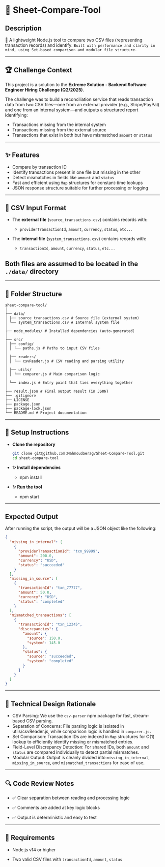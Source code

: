 ﻿# 🧾 Sheet-Compare-Tool

## Description

🎉 A lightweight Node.js tool to compare two CSV files (representing transaction records) and identify:
`Built with performance and clarity in mind, using Set-based comparison and modular file structure.`

---

## 🏆 Challenge Context

This project is a solution to the **Extreme Solution - Backend Software Engineer Hiring Challenge (Q2/2025)**.

The challenge was to build a reconciliation service that reads transaction data from two CSV files—one from an external provider (e.g., Stripe/PayPal) and one from an internal system—and outputs a structured report identifying:

- Transactions missing from the internal system
- Transactions missing from the external source
- Transactions that exist in both but have mismatched `amount` or `status`

---

## ✨ Features

- Compare by transaction ID
- Identify transactions present in one file but missing in the other
- Detect mismatches in fields like `amount` and `status`
- Fast and efficient using `Map` structures for constant-time lookups
- JSON response structure suitable for further processing or logging

---

## 📁 CSV Input Format

- The **external file** (`source_transactions.csv`) contains records with:

  - `providerTransactionId`, `amount`, `currency`, `status`, `etc...`

- The **internal file** (`system_transactions.csv`) contains records with:
  - `transactionId`, `amount`, `currency`, `status`, `etc...`

## Both files are assumed to be located in the `./data/` directory

---

## 📁 Folder Structure

```text
sheet-compare-tool/
│
├── data/
│ ├── source_transactions.csv # Source file (external system)
│ └── system_transactions.csv # Internal system file
│
├── node_modules/ # Installed dependencies (auto-generated)
│
├── src/
│ ├── config/
│ │ └── paths.js # Paths to input CSV files
│
│ ├── readers/
│ │ └── csvReader.js # CSV reading and parsing utility
│
│ ├── utils/
│ │ └── comparer.js # Main comparison logic
│
│ └── index.js # Entry point that ties everything together
│
├── result.json # Final output result (in JSON)
├── .gitignore
├── LICENSE
├── package.json
├── package-lock.json
└── README.md # Project documentation
```

---

## 🚀 Setup Instructions

- **Clone the repository**

  ```bash
  git clone git@github.com:MahmoudSerag/Sheet-Compare-Tool.git
  cd sheet-compare-tool
  ```

- **✨ Install dependencies**

  - npm install

- **✨ Run the tool**

  - npm start

---

## Expected Output

After running the script, the output will be a JSON object like the following:

```json
{
  "missing_in_internal": [
    {
      "providerTransactionId": "txn_99999",
      "amount": 200.0,
      "currency": "USD",
      "status": "succeeded"
    }
  ],
  "missing_in_source": [
    {
      "transactionId": "txn_77777",
      "amount": 50.0,
      "currency": "USD",
      "status": "completed"
    }
  ],
  "mismatched_transactions": [
    {
      "transactionId": "txn_12345",
      "discrepancies": {
        "amount": {
          "source": 150.0,
          "system": 145.0
        },
        "status": {
          "source": "succeeded",
          "system": "completed"
        }
      }
    }
  ]
}
```

---

## 🧠 Technical Design Rationale

- CSV Parsing: We use the `csv-parser` npm package for fast, stream-based CSV parsing.
- Separation of Concerns: File parsing logic is isolated in utils/csvReader.js, while comparison logic is handled in `comparer.js.`
- Set Comparison: Transaction IDs are indexed in `Map` structures for O(1) lookup to efficiently identify missing or mismatched entries.
- Field-Level Discrepancy Detection: For shared IDs, both `amount` and `status` are compared individually to detect partial mismatches.
- Modular Output: Output is cleanly divided into `missing_in_internal`, `missing_in_source`, and `mismatched_transactions` for ease of use.

---

## 🔍 Code Review Notes

- ✅ Clear separation between reading and processing logic

- ✅ Comments are added at key logic blocks

- ✅ Output is deterministic and easy to test

---

## 📌 Requirements

- Node.js v14 or higher

- Two valid CSV files with `transactionId`, `amount`, `status`
